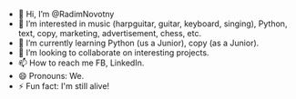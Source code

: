 - 👋 Hi, I’m @RadimNovotny
- 👀 I’m interested in music (harpguitar, guitar, keyboard, singing), Python, text, copy, marketing, advertisement, chess, etc.
- 🌱 I’m currently learning Python (us a Junior), copy (as a Junior).
- 💞️ I’m looking to collaborate on interesting projects.
- 📫 How to reach me FB, LinkedIn.
- 😄 Pronouns: We.
- ⚡ Fun fact: I'm still alive!

<!---
RadimNovotny/RadimNovotny is a ✨ special ✨ repository because its `README.md` (this file) appears on your GitHub profile.
You can click the Preview link to take a look at your changes.
--->
